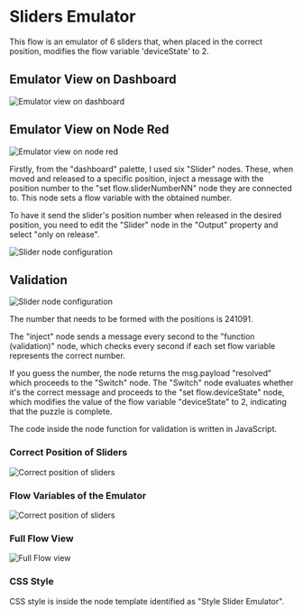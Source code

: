 # Sliders Emulator

This flow is an emulator of 6 sliders that, when placed in the correct position, modifies the flow variable 'deviceState' to 2.

## Emulator View on Dashboard
![Emulator view on dashboard](https://github.com/gabrielcor/node-redescape-EscapeRoomSupplier/blob/develop_Rodrigo/Documentation/screenshots/SliderEmulator1.png)

## Emulator View on Node Red
![Emulator view on node red](https://github.com/gabrielcor/node-redescape-EscapeRoomSupplier/blob/develop_Rodrigo/Documentation/screenshots/sliderEmulator2.png)

Firstly, from the "dashboard" palette, I used six "Slider" nodes. These, when moved and released to a specific position, inject a message with the position number to the "set flow.sliderNumberNN" node they are connected to. This node sets a flow variable with the obtained number.

To have it send the slider's position number when released in the desired position, you need to edit the "Slider" node in the "Output" property and select "only on release".

![Slider node configuration](https://github.com/gabrielcor/node-redescape-EscapeRoomSupplier/blob/develop_Rodrigo/Documentation/screenshots/sliderEmulator3.png)

## Validation
![Slider node configuration](https://github.com/gabrielcor/node-redescape-EscapeRoomSupplier/blob/develop_Rodrigo/Documentation/screenshots/sliderEmulator4.png)

The number that needs to be formed with the positions is 241091.

The "inject" node sends a message every second to the "function (validation)" node, which checks every second if each set flow variable represents the correct number.

If you guess the number, the node returns the msg.payload "resolved" which proceeds to the "Switch" node. 
The "Switch" node evaluates whether it's the correct message and proceeds to the "set flow.deviceState" node, which modifies the value of the flow variable "deviceState" to 2, indicating that the puzzle is complete.

The code inside the node function for validation is written in JavaScript.

### Correct Position of Sliders
![Correct position of sliders](https://github.com/gabrielcor/node-redescape-EscapeRoomSupplier/blob/develop_Rodrigo/Documentation/screenshots/sliderEmulator5.png)

### Flow Variables of the Emulator
![Correct position of sliders](https://github.com/gabrielcor/node-redescape-EscapeRoomSupplier/blob/develop_Rodrigo/Documentation/screenshots/sliderEmulator6.png)

### Full Flow View
![Full Flow view](https://github.com/gabrielcor/node-redescape-EscapeRoomSupplier/blob/develop_Rodrigo/Documentation/screenshots/sliderEmulator7.png)

### CSS Style
CSS style is inside the node template identified as "Style Slider Emulator".